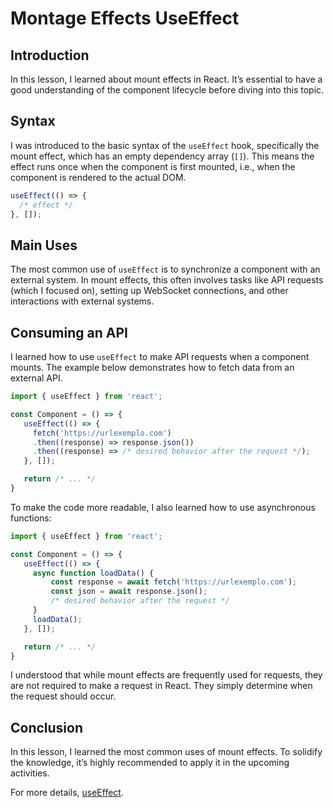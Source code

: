 # Montage Effects UseEffect

## Introduction
In this lesson, I learned about mount effects in React. It’s essential to have a good understanding of the component lifecycle before diving into this topic.

## Syntax
I was introduced to the basic syntax of the `useEffect` hook, specifically the mount effect, which has an empty dependency array (`[]`). This means the effect runs once when the component is first mounted, i.e., when the component is rendered to the actual DOM.

```javascript
useEffect(() => {
  /* effect */
}, []);
```

## Main Uses
The most common use of `useEffect` is to synchronize a component with an external system. In mount effects, this often involves tasks like API requests (which I focused on), setting up WebSocket connections, and other interactions with external systems.

## Consuming an API
I learned how to use `useEffect` to make API requests when a component mounts. The example below demonstrates how to fetch data from an external API.

```javascript
import { useEffect } from 'react';

const Component = () => {
   useEffect(() => {
     fetch('https://urlexemplo.com')
     .then((response) => response.json())
     .then((response) => /* desired behavior after the request */);
   }, []);

   return /* ... */
}
```

To make the code more readable, I also learned how to use asynchronous functions:

```javascript
import { useEffect } from 'react';

const Component = () => {
   useEffect(() => {
     async function loadData() {
         const response = await fetch('https://urlexemplo.com');
         const json = await response.json();
         /* desired behavior after the request */
     }
     loadData();
   }, []);

   return /* ... */
}
```

I understood that while mount effects are frequently used for requests, they are not required to make a request in React. They simply determine when the request should occur.

## Conclusion
In this lesson, I learned the most common uses of mount effects. To solidify the knowledge, it’s highly recommended to apply it in the upcoming activities.

For more details, [useEffect](https://react.dev/reference/react/useEffect).